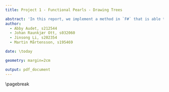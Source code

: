 ```yaml
---
title: Project 1 - Functional Pearls - Drawing Trees

abstract: 'In this report, we implement a method in `F#` that is able to automatically structure trees such that they obey certain aesthical rules. It is validated that the rules are obeyed by using property based testing where FsCheck is used to generate randomly generated input using our own implementation of a random tree generator. Finally, we present a methodology for visualizing the trees by converting to SVG format.'
author:
  - Abby Audet, s212544
  - Johan Raunkjær Ott, s032060
  - Jinsong Li, s202354
  - Martin Mårtensson, s195469

date: \today

geometry: margin=2cm

output: pdf_document
---
```


\pagebreak
